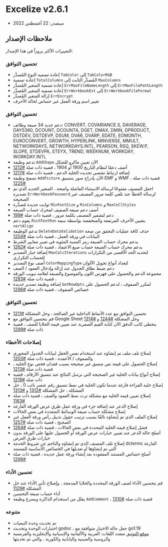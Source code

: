 # Excelize v2.6.1

* سيصدر: 22 أغسطس 2022

## ملاحظات الإصدار

التغييرات الأكثر بروزاً في هذا الإصدار:

### تحسين التوافق

* إعادة تسمية النوع المُصدَّر `TabColor` إلى `TabColorRGB`
* إعادة تسمية `TotalColumns` المُصدَّر الثابت إلى `MaxColumns`
* إعادة تسمية المتغير المُصدَّر `ErrMaxFileNameLength` إلى `ErrMaxFilePathLength`
* إعادة تسمية المتغير المُصدَّر `ErrWorkbookExt` إلى `ErrWorkbookFileFormat`
* إزالة المتغير المُصدَّر `ErrEncrypt`
* تغيير اسم ورقة العمل غير حساس لحالة الأحرف

### تحسين التوافق

* دعم جديد 34 صيغة وظائف: CONVERT, COVARIANCE.S, DAVERAGE, DAYS360, DCOUNT, DCOUNTA, DGET, DMAX, DMIN, DPRODUCT, DSTDEV, DSTDEVP, DSUM, DVAR, DVARP, EDATE, EOMONTH, EUROCONVERT, GROWTH, HYPERLINK, MINVERSE, MMULT, NETWORKDAYS, NETWORKDAYS.INTL, PEARSON, RSQ, SKEW.P, SLOPE, STDEVPA, STEYX, TREND, WEEKNUM, WORKDAY, WORKDAY.INTL
* تدعم وظيفة `AddShape` الآن تعيين ماكرو للشكل
* أضف دعمًا لنظام التاريخ 1900 أو 1904 ، قضية ذات صلة [#1212](https://github.com/xuri/excelize/issues/1212)
* إضافة ارتباط تشعبي تحديث الخلية الدعم ، قضية ذات صلة [#1217](https://github.com/xuri/excelize/issues/1217)
* تسمح وظيفة `AddPicture` الآن بإدراج صور بتنسيق EMF و WMF ، قضية ذات صلة [#1225](https://github.com/xuri/excelize/issues/1225)
* اجعل المصنف مفتوحًا لرسالة الاستثناء الفاشلة واضحة ، المتغير الجديد الذي تم تصديره `ErrWorkbookPassword` لرسالة الخطأ عند تلقي كلمة مرور المصنف غير الصحيحة
* ثوابت جديدة مُصدَّرة `MinFontSize` و `MinColumns` و `MaxCellStyles`
* أضف دعم صيغة الصفيف لمحرك حساب الصيغة
* دعم لتشفير المصنف بكلمة مرور ، قضية ذات صلة [#199](https://github.com/xuri/excelize/issues/199)
* يقوم دعم `RichTextRun` بتعيين الأحرف المرتفعة والمنخفضة بواسطة سمة `vertAlign`
* تدعم الوظيفة `DeleteDataValidation` حذف كافة عمليات التحقق من صحة البيانات في ورقة العمل ، قضية ذات صلة [#1254](https://github.com/xuri/excelize/issues/1254)
* يدعم محرك حساب الصيغة رمز النسبة المئوية في تعبير معايير الشرط
* يدعم محرك حساب الصيغة حساب صيغ الاعتماد ، قضية ذات صلة [#1262](https://github.com/xuri/excelize/issues/1262)
* إضافة خيار التصدير `MaxCalcIterations` لتحديد الحد الأقصى من التكرارات للحساب التكراري
* أضف نوع التصدير `ColorMappingType` لتعداد أنواع تحويل الألوان
* دعم ضبط نطاق الجدول عند إزالة وإدخال العمود / الصف
* مجموعة الدعم والحصول على فهرس اللون والموضوع والصبغة لعلامة تبويب الورقة ، قضية ذات صلة [#1283](https://github.com/xuri/excelize/issues/1283)
* إضافة وظيفة تصدير جديدة `GetRowOpts` لمكرر الصفوف ، لدعم الحصول على خصائص الصفوف ، قضية ذات صلة [#1296](https://github.com/xuri/excelize/issues/1296)

### تحسين التوافق

* تحسين التوافق مع عدد الأنماط الداخلية غير الصالحة ، وحل المشكلة [#1211](https://github.com/xuri/excelize/issues/1211)
* قم بتحسين التوافق مع Google Sheet وحل المشكلة [#1244](https://github.com/xuri/excelize/issues/1244) و [#1314](https://github.com/xuri/excelize/issues/1314)
* يتخطى كاتب الدفق الآن كتابة القيم الصفرية عند تعيين قيمة الخلايا للصف ، قضية ذات صلة [#1299](https://github.com/xuri/excelize/issues/1299)

### إصلاحات الأخطاء

* إصلاح تلف ملف تم إنشاؤه عند استخدام نفس الحقل لبيانات الجدول المحوري والصفوف / الأعمدة ، قضية ذات صلة [#1203](https://github.com/xuri/excelize/issues/1203)
* إصلاح الحصول على قيمة نص منسق غير صحيحة بسبب فقدان فحص نوع الخلية ، قضية ذات صلة [#1213](https://github.com/xuri/excelize/issues/1213)
* إصلاح أنواع بيانات الخلية غير الصحيحة التي ترسل النتائج عند تنسيق الأرقام ، قضية ذات صلة [#1219](https://github.com/xuri/excelize/issues/1219)
* إصلاح خلية القراءة فارغة عندما تكون الخلية في نمط تنسيق رقم عنصر نائب 0 ، حل المشكلة ، حل المشكلة [#1312](https://github.com/xuri/excelize/issues/1312) و [#1313](https://github.com/xuri/excelize/issues/1313)
* إصلاح تعيين قيمة الخلية مع مشكلة ترث نمط العمود والصف ، قضية ذات صلة [#1163](https://github.com/xuri/excelize/issues/1163)
* إصلاح الذعر عند إضافة جزء في ورقة عمل طرق عرض الورقة الفارغة
* إصلاح مشكلة حساب صيغة الوسائط المتعددة في بعض الحالات
* إصلاح الملف الذي تم إنشاؤه تالفًا بسبب ترتيب حقول تذييل رأس ورقة العمل غير الصحيح ، قضية ذات صلة [#1257](https://github.com/xuri/excelize/issues/1257)
* فشل إصلاح قيمة الخلية المحددة في بعض الحالات ، قضية ذات صلة [#1264](https://github.com/xuri/excelize/issues/1264)
* أصلح حالة الذعر عند تعيين خيارات عرض الورقة أو الحصول عليها على الورقة بدون خيارات طرق العرض
* إصلاح تلف المصنف الذي تم إنشاؤه والناجم عن شروط الخدمة dcterms الفارغة التي تم إنشاؤها أو تعديلها في الخصائص الأساسية للمستند
* أصلح خصائص المستند المفقودة بعد إنشاء ورقة عمل جديدة ، قضية ذات صلة [#1298](https://github.com/xuri/excelize/issues/1298)

### تحسين الأداء

* قم بتحسين الأداء لصف الورقة المحددة والخلايا المدمجة ، وإصلاح تأثير الأداء عند حل المشكلة [#1129](https://github.com/xuri/excelize/issues/1129)
* أداء حساب صيغة التحسين
* يقلل من استخدام الذاكرة ويسرع وظيفة `AddComment` ، قضية ذات صلة [#1310](https://github.com/xuri/excelize/issues/1310)

### متنوعه

* تم تحديث وحدة التبعيات
* اختبارات الوحدة وتحديث godoc ، جعل حالة الاختبار متوافقة مع go1.19
* [موقع التوثيق](https://xuri.me/excelize) متعدد اللغات: العربية والألمانية والإسبانية والإنجليزية والفرنسية والروسية والصينية واليابانية والكورية ، والتي تم تحديثها
